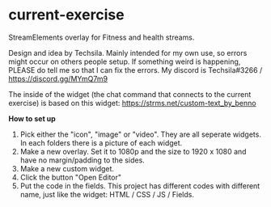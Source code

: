 # current-exercise
StreamElements overlay for Fitness and health streams.

Design and idea by Techsila. Mainly intended for my own use, so errors might occur on others people setup. If something weird is happening, PLEASE do tell me so that I can fix the errors. My discord is Techsila#3266 / https://discord.gg/MYmQ7m9

The inside of the widget (the chat command that connects to the current exercise) is based on this widget: https://strms.net/custom-text_by_benno

**How to set up**
1. Pick either the "icon", "image" or "video". They are all seperate widgets. In each folders there is a picture of each widget.
2. Make a new overlay. Set it to 1080p and the size to 1920 x 1080 and have no margin/padding to the sides.
3. Make a new custom widget.
4. Click the button "Open Editor"
5. Put the code in the fields. This project has different codes with different name, just like the widget: HTML / CSS / JS / Fields.
